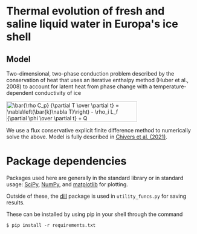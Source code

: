 
# Thermal evolution of fresh and saline liquid water in Europa's ice shell

## Model
Two-dimensional, two-phase conduction problem described by the conservation of heat that uses an iterative enthalpy method (Huber et al., 2008) to account for latent heat from phase change with a temperature-dependent conductivity of ice

<img src="http://www.sciweavers.org/tex2img.php?eq=%5Cbar%7B%5Crho%20C_p%7D%20%7B%5Cpartial%20T%20%5Cover%20%5Cpartial%20t%7D%20%3D%20%5Cnabla%5Cleft%28%5Cbar%7Bk%7D%5Cnabla%20T%7D%5Cright%29%20-%20%5Crho_i%20L_f%20%7B%5Cpartial%20%5Cphi%20%5Cover%20%5Cpartial%20t%7D%20%2B%20Q&bc=Transparent&fc=Black&im=png&fs=18&ff=txfonts&edit=0" align="center" border="0" alt="\bar{\rho C_p} {\partial T \over \partial t} = \nabla\left(\bar{k}\nabla T}\right) - \rho_i L_f {\partial \phi \over \partial t} + Q" width="346" height="54" />

We use a flux conservative explicit finite difference method to numerically solve the above. Model is fully
 described in [Chivers et al. (2021)](https://agupubs.onlinelibrary.wiley.com/doi/10.1029/2020JE006692).

# Package dependencies
Packages used here are generally in the standard library or in standard usage: [SciPy](https://www.scipy.org/), 
[NumPy](https://www.numpy.org/), and [matplotlib](https://matplotlib.org/) for plotting. 

Outside of these, the [dill](https://pypi.org/project/dill/) package is used in `utility_funcs.py` for saving results.

These can be installed by using pip in your shell through the command
```
$ pip install -r requirements.txt
```
